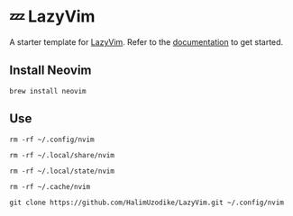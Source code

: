 # 💤 LazyVim

A starter template for [LazyVim](https://github.com/LazyVim/LazyVim).
Refer to the [documentation](https://lazyvim.github.io/installation) to get started.

## Install Neovim
`brew install neovim`

## Use
`rm -rf ~/.config/nvim`

`rm -rf ~/.local/share/nvim`

`rm -rf ~/.local/state/nvim`

`rm -rf ~/.cache/nvim`

`git clone https://github.com/HalimUzodike/LazyVim.git ~/.config/nvim`
